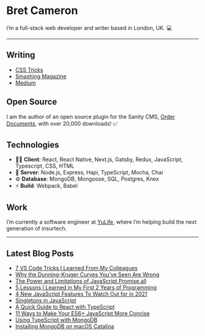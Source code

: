 # Bret Cameron

I’m a full-stack web developer and writer based in London, UK. 💻

<hr />

## Writing

- [CSS Tricks](https://css-tricks.com/author/bretcameron/)
- [Smashing Magazine](https://www.smashingmagazine.com/author/bret-cameron/)
- [Medium](https://medium.com/@bretcameron)

## Open Source

I am the author of an open source plugin for the Sanity CMS, [Order Documents](https://github.com/BretCameron/sanity-plugin-order-documents), with over 20,000 downloads! 📈

## Technologies

- 🧑‍💻 **Client**: React, React Native, Next.js, Gatsby, Redux, JavaScript, Typescript, CSS, HTML
- 🤖 **Server**: Node.js, Express, Hapi, TypeScript, Mocha, Chai
- ⚙️ **Database**: MongoDB, Mongoose, SQL, Postgres, Knex
- ⚡ **Build**: Webpack, Babel

## Work

I’m currently a software engineer at [YuLife](https://yulife.com/), where I’m helping build the next generation of insurtech.

<hr />

## Latest Blog Posts

<!-- BLOG-POST-LIST:START -->
- [7 VS Code Tricks I Learned From My Colleagues](https://betterprogramming.pub/7-vs-code-tricks-i-learned-from-my-colleagues-6abb340601b4?source=rss-d4a4110b5d57------2)
- [Why the Dunning-Kruger Curves You’ve Seen Are Wrong](https://medium.com/curious/why-the-dunning-kruger-curves-youve-seen-are-wrong-beb944668aef?source=rss-d4a4110b5d57------2)
- [The Power and Limitations of JavaScript Promise.all](https://betterprogramming.pub/the-power-and-limitations-of-javascript-promise-all-6e1b53520e50?source=rss-d4a4110b5d57------2)
- [5 Lessons I Learned in My First 2 Years of Programming](https://betterprogramming.pub/5-lessons-i-learned-in-my-first-2-years-of-programming-18e43c652367?source=rss-d4a4110b5d57------2)
- [4 New JavaScript Features To Watch Out for in 2021](https://betterprogramming.pub/4-new-javascript-features-to-watch-out-for-in-2021-36b7d7d08745?source=rss-d4a4110b5d57------2)
- [Singletons in JavaScript](https://medium.com/@bretcameron/singletons-in-javascript-59655927b7d7?source=rss-d4a4110b5d57------2)
- [A Quick Guide to React with TypeScript](https://medium.com/@bretcameron/a-quick-guide-to-react-with-typescript-313fccd9ad89?source=rss-d4a4110b5d57------2)
- [11 Ways to Make Your ES6+ JavaScript More Concise](https://medium.com/@bretcameron/11-ways-to-make-your-es6-javascript-more-concise-a8b67087f06?source=rss-d4a4110b5d57------2)
- [Using TypeScript with MongoDB](https://medium.com/swlh/using-typescript-with-mongodb-393caf7adfef?source=rss-d4a4110b5d57------2)
- [Installing MongoDB on macOS Catalina](https://betterprogramming.pub/installing-mongodb-on-macos-catalina-aab1cbe0c836?source=rss-d4a4110b5d57------2)
<!-- BLOG-POST-LIST:END -->
